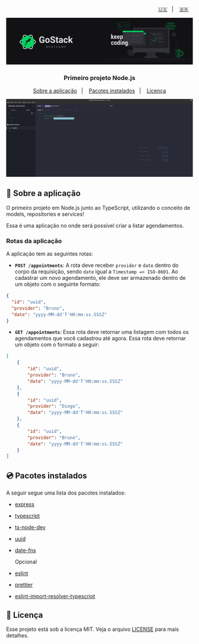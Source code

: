 <p align="right">
  <a href="README.en.md">🇺🇸</a>&nbsp;&nbsp;&nbsp;|&nbsp;&nbsp;&nbsp;
  <a href="README.md">🇧🇷</a>&nbsp;&nbsp;&nbsp;
</p>

<img alt="GoStack" src=./src/assets/header-bootcamp.png />

<h3 align="center">
  Primeiro projeto Node.js
</h3>

<p align="center">
  <a href="#rocket-sobre-a-aplicação">Sobre a aplicação</a>&nbsp;&nbsp;&nbsp;|&nbsp;&nbsp;&nbsp;
  <a href="#cd-pacotes-instalados">Pacotes instalados</a>&nbsp;&nbsp;&nbsp;|&nbsp;&nbsp;&nbsp;
  <a href="#memo-licença">Licença</a>
</p>

<img alt="Insomnia" src=./src/assets/screen-insomnia.gif />

## :rocket: Sobre a aplicação

O primeiro projeto em Node.js junto ao TypeScript, utilizando o conceito de models, repositories e services!

Essa é uma aplicação no onde será possível criar a listar agendamentos.

### Rotas da aplicação

A aplicação tem as seguintes rotas:

- **`POST /appointments`**: A rota deve receber `provider` e `date` dentro do corpo da requisição, sendo `date` igual a `Timestamp => ISO-8601`.  Ao cadastrar um novo agendamento, ele deve ser armazenado dentro de um objeto com o seguinte formato:

```json
{
  "id": "uuid",
  "provider": "Bruno",
  "date": "yyyy-MM-dd'T'HH:mm:ss.SSSZ"
}
```

- **`GET /appointments`**: Essa rota deve retornar uma listagem com todos os agendamentos que você cadastrou até agora. Essa rota deve retornar um objeto com o formato a seguir:

```json
[
	{
		"id": "uuid",
		"provider": "Bruno",
		"date": "yyyy-MM-dd'T'HH:mm:ss.SSSZ"
	},
	{
		"id": "uuid",
		"provider": "Diego",
		"date": "yyyy-MM-dd'T'HH:mm:ss.SSSZ"
	},
	{
		"id": "uuid",
		"provider": "Bruno",
		"date": "yyyy-MM-dd'T'HH:mm:ss.SSSZ"
	}
]
```

## :cd: Pacotes instalados

A seguir segue uma lista dos pacotes instalados:

- [express](https://www.npmjs.com/package/express)
- [typescript](https://www.typescriptlang.org/)
- [ts-node-dev](https://github.com/whitecolor/ts-node-dev#readme)
- [uuid](https://www.npmjs.com/package/uuid)
- [date-fns](https://github.com/date-fns/date-fns#readme)

	Opcional
- [eslint](https://eslint.org/)
- [prettier](https://prettier.io/)
- [eslint-import-resolver-typescript](https://github.com/alexgorbatchev/eslint-import-resolver-typescript#readme)

## :memo: Licença

Esse projeto está sob a licença MIT. Veja o arquivo [LICENSE](LICENSE) para mais detalhes.
